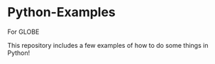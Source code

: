 # Python-Examples
For GLOBE

This repository includes a few examples of how to do some things in Python!
